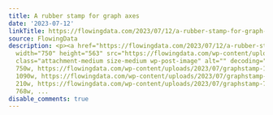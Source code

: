 ```yaml
---
title: A rubber stamp for graph axes
date: '2023-07-12'
linkTitle: https://flowingdata.com/2023/07/12/a-rubber-stamp-for-graph-axes/
source: FlowingData
description: <p><a href="https://flowingdata.com/2023/07/12/a-rubber-stamp-for-graph-axes/"><img
  width="750" height="563" src="https://flowingdata.com/wp-content/uploads/2023/07/graphstamp-750x563.jpg"
  class="attachment-medium size-medium wp-post-image" alt="" decoding="async" srcset="https://flowingdata.com/wp-content/uploads/2023/07/graphstamp-750x563.jpg
  750w, https://flowingdata.com/wp-content/uploads/2023/07/graphstamp-1090x818.jpg
  1090w, https://flowingdata.com/wp-content/uploads/2023/07/graphstamp-210x158.jpg
  210w, https://flowingdata.com/wp-content/uploads/2023/07/graphstamp-768x576.jpg
  768w, ...
disable_comments: true
---
```

<p><a href="https://flowingdata.com/2023/07/12/a-rubber-stamp-for-graph-axes/"><img width="750" height="563" src="https://flowingdata.com/wp-content/uploads/2023/07/graphstamp-750x563.jpg" class="attachment-medium size-medium wp-post-image" alt="" decoding="async" srcset="https://flowingdata.com/wp-content/uploads/2023/07/graphstamp-750x563.jpg 750w, https://flowingdata.com/wp-content/uploads/2023/07/graphstamp-1090x818.jpg 1090w, https://flowingdata.com/wp-content/uploads/2023/07/graphstamp-210x158.jpg 210w, https://flowingdata.com/wp-content/uploads/2023/07/graphstamp-768x576.jpg 768w, ...